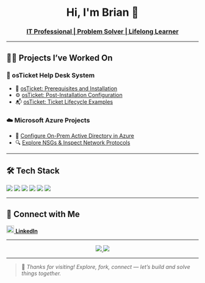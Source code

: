 <h1 align="center">Hi, I'm Brian 👋</h1>
<h3 align="center"><a href="https://linkedin.com/in/brianthoby" target="_blank">IT Professional | Problem Solver | Lifelong Learner</a></h3>

---

## 👨‍💻 Projects I’ve Worked On

### 🎫 osTicket Help Desk System
- 🔧 [osTicket: Prerequisites and Installation](https://github.com/brianthoby/osticket-prereqs)
- ⚙️ [osTicket: Post-Installation Configuration](https://github.com/brianthoby/post-install-config)
- 📬 [osTicket: Ticket Lifecycle Examples](https://github.com/brianthoby/ticket-lifecycle)

### ☁️ Microsoft Azure Projects
- 🧩 [Configure On-Prem Active Directory in Azure](https://github.com/brianthoby/configure-ad)
- 🔍 [Explore NSGs & Inspect Network Protocols](https://github.com/brianthoby/azure-network-protocols)

---

## 🛠️ Tech Stack

<p align="left">
  <img src="https://img.shields.io/badge/Azure-0078D4?style=for-the-badge&logo=microsoftazure&logoColor=white" />
  <img src="https://img.shields.io/badge/Windows%20Server-0078D6?style=for-the-badge&logo=windows&logoColor=white" />
  <img src="https://img.shields.io/badge/Active%20Directory-003366?style=for-the-badge&logo=windows&logoColor=white" />
  <img src="https://img.shields.io/badge/IIS-0078D4?style=for-the-badge&logo=internetexplorer&logoColor=white" />
  <img src="https://img.shields.io/badge/PowerShell-5391FE?style=for-the-badge&logo=powershell&logoColor=white" />
  <img src="https://img.shields.io/badge/Networking-00AFD7?style=for-the-badge&logo=cisco&logoColor=white" />
</p>

---

## 🤳 Connect with Me

<p align="left">
  <a href="https://linkedin.com/in/brianthoby" target="_blank">
    <img alt="LinkedIn" width="20px" src="https://cdn.jsdelivr.net/npm/simple-icons@v3/icons/linkedin.svg" />
    <strong>LinkedIn</strong>
  </a>
</p>

---

<p align="center">
  <a href="https://linkedin.com/in/brianthoby" target="_blank">
    <img src="https://img.shields.io/badge/Let's%20Connect-0A66C2?style=for-the-badge&logo=linkedin&logoColor=white" />
  </a>
  <a href="https://github.com/brianthoby" target="_blank">
    <img src="https://img.shields.io/badge/Open%20to%20collaboration-0078D4?style=for-the-badge&logo=github&logoColor=white" />
  </a>
</p>

---

> 🚀 *Thanks for visiting! Explore, fork, connect — let’s build and solve things together.*
